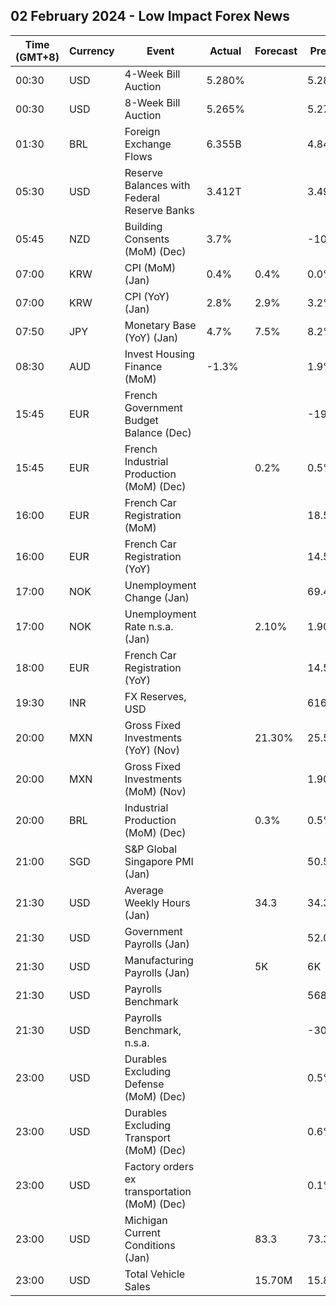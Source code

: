 ## 02 February 2024 - Low Impact Forex News

| Time (GMT+8) | Currency | Event | Actual | Forecast | Previous |
|------|----------|-------|--------|----------|----------|
| 00:30 | USD | 4-Week Bill Auction | 5.280% |  | 5.280% |
| 00:30 | USD | 8-Week Bill Auction | 5.265% |  | 5.275% |
| 01:30 | BRL | Foreign Exchange Flows | 6.355B |  | 4.846B |
| 05:30 | USD | Reserve Balances with Federal Reserve Banks | 3.412T |  | 3.490T |
| 05:45 | NZD | Building Consents (MoM) (Dec) | 3.7% |  | -10.6% |
| 07:00 | KRW | CPI (MoM) (Jan) | 0.4% | 0.4% | 0.0% |
| 07:00 | KRW | CPI (YoY) (Jan) | 2.8% | 2.9% | 3.2% |
| 07:50 | JPY | Monetary Base (YoY) (Jan) | 4.7% | 7.5% | 8.2% |
| 08:30 | AUD | Invest Housing Finance (MoM) | -1.3% |  | 1.9% |
| 15:45 | EUR | French Government Budget Balance (Dec) |  |  | -198.0B |
| 15:45 | EUR | French Industrial Production (MoM) (Dec) |  | 0.2% | 0.5% |
| 16:00 | EUR | French Car Registration (MoM) |  |  | 18.5% |
| 16:00 | EUR | French Car Registration (YoY) |  |  | 14.5% |
| 17:00 | NOK | Unemployment Change (Jan) |  |  | 69.46K |
| 17:00 | NOK | Unemployment Rate n.s.a. (Jan) |  | 2.10% | 1.90% |
| 18:00 | EUR | French Car Registration (YoY) |  |  | 14.5% |
| 19:30 | INR | FX Reserves, USD |  |  | 616.14B |
| 20:00 | MXN | Gross Fixed Investments (YoY) (Nov) |  | 21.30% | 25.50% |
| 20:00 | MXN | Gross Fixed Investments (MoM) (Nov) |  |  | 1.90% |
| 20:00 | BRL | Industrial Production (MoM) (Dec) |  | 0.3% | 0.5% |
| 21:00 | SGD | S&P Global Singapore PMI (Jan) |  |  | 50.5 |
| 21:30 | USD | Average Weekly Hours (Jan) |  | 34.3 | 34.3 |
| 21:30 | USD | Government Payrolls (Jan) |  |  | 52.0K |
| 21:30 | USD | Manufacturing Payrolls (Jan) |  | 5K | 6K |
| 21:30 | USD | Payrolls Benchmark |  |  | 568.00 |
| 21:30 | USD | Payrolls Benchmark, n.s.a. |  |  | -306.00K |
| 23:00 | USD | Durables Excluding Defense (MoM) (Dec) |  |  | 0.5% |
| 23:00 | USD | Durables Excluding Transport (MoM) (Dec) |  |  | 0.6% |
| 23:00 | USD | Factory orders ex transportation (MoM) (Dec) |  |  | 0.1% |
| 23:00 | USD | Michigan Current Conditions (Jan) |  | 83.3 | 73.3 |
| 23:00 | USD | Total Vehicle Sales |  | 15.70M | 15.83M |
